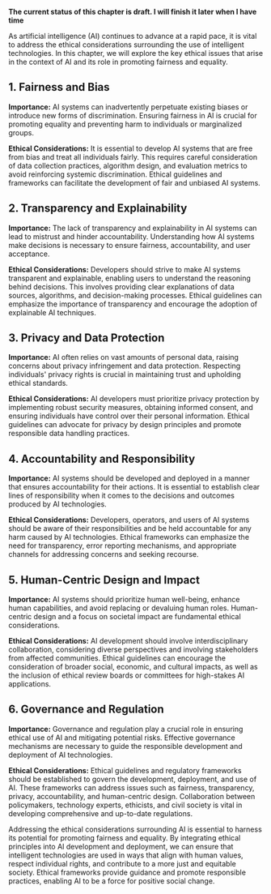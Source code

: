**The current status of this chapter is draft. I will finish it later when I have time**

As artificial intelligence (AI) continues to advance at a rapid pace, it is vital to address the ethical considerations surrounding the use of intelligent technologies. In this chapter, we will explore the key ethical issues that arise in the context of AI and its role in promoting fairness and equality.

**1. Fairness and Bias**
------------------------

**Importance:** AI systems can inadvertently perpetuate existing biases or introduce new forms of discrimination. Ensuring fairness in AI is crucial for promoting equality and preventing harm to individuals or marginalized groups.

**Ethical Considerations:** It is essential to develop AI systems that are free from bias and treat all individuals fairly. This requires careful consideration of data collection practices, algorithm design, and evaluation metrics to avoid reinforcing systemic discrimination. Ethical guidelines and frameworks can facilitate the development of fair and unbiased AI systems.

**2. Transparency and Explainability**
--------------------------------------

**Importance:** The lack of transparency and explainability in AI systems can lead to mistrust and hinder accountability. Understanding how AI systems make decisions is necessary to ensure fairness, accountability, and user acceptance.

**Ethical Considerations:** Developers should strive to make AI systems transparent and explainable, enabling users to understand the reasoning behind decisions. This involves providing clear explanations of data sources, algorithms, and decision-making processes. Ethical guidelines can emphasize the importance of transparency and encourage the adoption of explainable AI techniques.

**3. Privacy and Data Protection**
----------------------------------

**Importance:** AI often relies on vast amounts of personal data, raising concerns about privacy infringement and data protection. Respecting individuals' privacy rights is crucial in maintaining trust and upholding ethical standards.

**Ethical Considerations:** AI developers must prioritize privacy protection by implementing robust security measures, obtaining informed consent, and ensuring individuals have control over their personal information. Ethical guidelines can advocate for privacy by design principles and promote responsible data handling practices.

**4. Accountability and Responsibility**
----------------------------------------

**Importance:** AI systems should be developed and deployed in a manner that ensures accountability for their actions. It is essential to establish clear lines of responsibility when it comes to the decisions and outcomes produced by AI technologies.

**Ethical Considerations:** Developers, operators, and users of AI systems should be aware of their responsibilities and be held accountable for any harm caused by AI technologies. Ethical frameworks can emphasize the need for transparency, error reporting mechanisms, and appropriate channels for addressing concerns and seeking recourse.

**5. Human-Centric Design and Impact**
--------------------------------------

**Importance:** AI systems should prioritize human well-being, enhance human capabilities, and avoid replacing or devaluing human roles. Human-centric design and a focus on societal impact are fundamental ethical considerations.

**Ethical Considerations:** AI development should involve interdisciplinary collaboration, considering diverse perspectives and involving stakeholders from affected communities. Ethical guidelines can encourage the consideration of broader social, economic, and cultural impacts, as well as the inclusion of ethical review boards or committees for high-stakes AI applications.

**6. Governance and Regulation**
--------------------------------

**Importance:** Governance and regulation play a crucial role in ensuring ethical use of AI and mitigating potential risks. Effective governance mechanisms are necessary to guide the responsible development and deployment of AI technologies.

**Ethical Considerations:** Ethical guidelines and regulatory frameworks should be established to govern the development, deployment, and use of AI. These frameworks can address issues such as fairness, transparency, privacy, accountability, and human-centric design. Collaboration between policymakers, technology experts, ethicists, and civil society is vital in developing comprehensive and up-to-date regulations.

Addressing the ethical considerations surrounding AI is essential to harness its potential for promoting fairness and equality. By integrating ethical principles into AI development and deployment, we can ensure that intelligent technologies are used in ways that align with human values, respect individual rights, and contribute to a more just and equitable society. Ethical frameworks provide guidance and promote responsible practices, enabling AI to be a force for positive social change.
